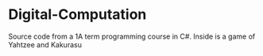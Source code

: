 # Digital-Computation
Source code from a 1A term programming course in C#.
Inside is a game of Yahtzee and Kakurasu
